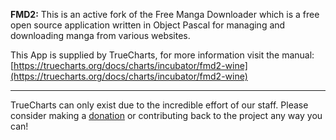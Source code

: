 **FMD2:** This is an active fork of the Free Manga Downloader which is a free open source application written in Object Pascal for managing and downloading manga from various websites.  

This App is supplied by TrueCharts, for more information visit the manual: [https://truecharts.org/docs/charts/incubator/fmd2-wine](https://truecharts.org/docs/charts/incubator/fmd2-wine)

---

TrueCharts can only exist due to the incredible effort of our staff.
Please consider making a [donation](https://truecharts.org/docs/about/sponsor) or contributing back to the project any way you can!
